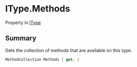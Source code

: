 # IType.Methods

Property in [IType](/docs/api/csharp/yarn.itype.md)

## Summary


Gets the collection of methods that are available on this type.


```csharp
MethodCollection Methods { get; }
```

